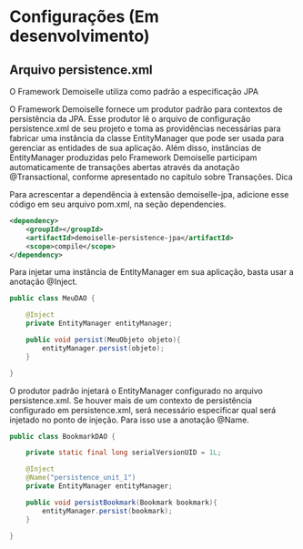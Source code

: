 # Configurações (Em desenvolvimento)
## Arquivo persistence.xml

O Framework Demoiselle utiliza como padrão a especificação JPA 

O Framework Demoiselle fornece um produtor padrão para contextos de persistência da JPA. Esse produtor lê o arquivo de configuração persistence.xml de seu projeto e toma as providências necessárias para fabricar uma instância da classe EntityManager que pode ser usada para gerenciar as entidades de sua aplicação. Além disso, instâncias de EntityManager produzidas pelo Framework Demoiselle participam automaticamente de transações abertas através da anotação @Transactional, conforme apresentado no capítulo sobre Transações.
Dica

Para acrescentar a dependência à extensão demoiselle-jpa, adicione esse código em seu arquivo pom.xml, na seção dependencies.

```xml
<dependency>
    <groupId></groupId>
    <artifactId>demoiselle-persistence-jpa</artifactId>
    <scope>compile</scope>
</dependency>
```

Para injetar uma instância de EntityManager em sua aplicação, basta usar a anotação @Inject. 

```java
public class MeuDAO {

    @Inject
    private EntityManager entityManager;

    public void persist(MeuObjeto objeto){
        entityManager.persist(objeto);
    }

}
```
O produtor padrão injetará o EntityManager configurado no arquivo persistence.xml. Se houver mais de um contexto de persistência configurado em persistence.xml, será necessário especificar qual será injetado no ponto de injeção. Para isso use a anotação @Name. 

```java
public class BookmarkDAO {

    private static final long serialVersionUID = 1L;

    @Inject
    @Name("persistence_unit_1")
    private EntityManager entityManager;

    public void persistBookmark(Bookmark bookmark){
        entityManager.persist(bookmark);
    }  

}
```
